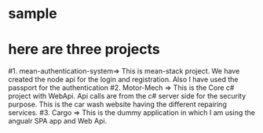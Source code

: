 # sample
# here are three projects 
#1. mean-authentication-system=> This is mean-stack project. We have created the node api for the login and registration. Also I have used the passport for the authentication
#2. Motor-Mech => This is the Core c# project with WebApi. Api calls are from the c# server side for the security purpose. This is the car wash website having the different repairing services.
#3. Cargo => This is the dummy application in which I am using the angualr SPA app and Web Api.
